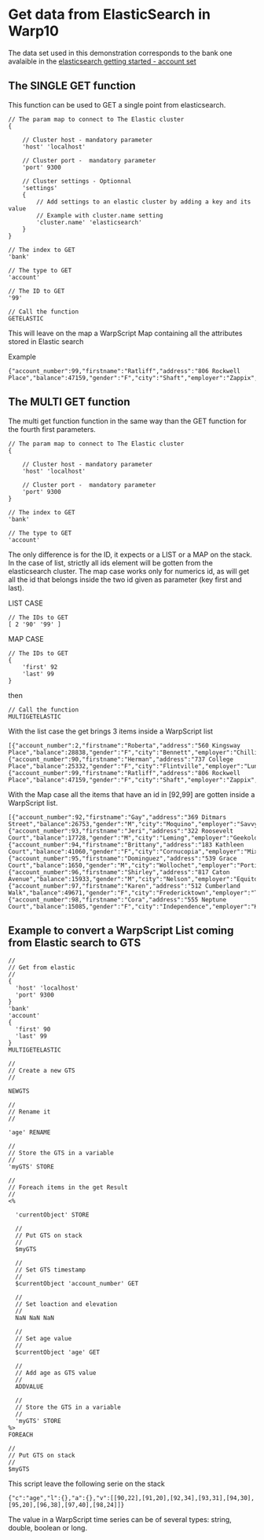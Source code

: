 # Get data from ElasticSearch in Warp10

The data set used in this demonstration corresponds to the bank one avalaible in the [elasticsearch getting started - account set](https://www.elastic.co/guide/en/kibana/5.0/tutorial-load-dataset.html)

## The SINGLE GET function

This function can be used to GET a single point from elasticsearch.

```
// The param map to connect to The Elastic cluster
{ 
	
	// Cluster host - mandatory parameter
	'host' 'localhost'

	// Cluster port -  mandatory parameter
	'port' 9300
	
	// Cluster settings - Optionnal 
	'settings'
	{
		// Add settings to an elastic cluster by adding a key and its value
		// Example with cluster.name setting
		'cluster.name' 'elasticsearch'
	}
}

// The index to GET
'bank'

// The type to GET
'account'

// The ID to GET
'99'

// Call the function
GETELASTIC
```

This will leave on the map a WarpScript Map containing all the attributes stored in Elastic search

Example
```
{"account_number":99,"firstname":"Ratliff","address":"806 Rockwell Place","balance":47159,"gender":"F","city":"Shaft","employer":"Zappix","state":"ND","age":39,"email":"ratliffheath@zappix.com","lastname":"Heath"}
```

## The MULTI GET function

The multi get function function in the same way than the GET function for the fourth first parameters. 

```
// The param map to connect to The Elastic cluster
{ 
	
	// Cluster host - mandatory parameter
	'host' 'localhost'

	// Cluster port -  mandatory parameter
	'port' 9300
}

// The index to GET
'bank'

// The type to GET
'account'
```

The only difference is for the ID, it expects or a LIST or a MAP on the stack. In the case of list, strictly all ids element will be gotten from the elasticsearch cluster. The map case works only for numerics id, as will get all the id that belongs inside the two id given as parameter (key first and last).

LIST CASE
```
// The IDs to GET
[ 2 '90' '99' ]
```

MAP CASE
```
// The IDs to GET
{ 
	'first' 92
	'last' 99
}
```

then
```
// Call the function
MULTIGETELASTIC
```

With the list case the get brings 3 items inside a WarpScript list
```
[{"account_number":2,"firstname":"Roberta","address":"560 Kingsway Place","balance":28838,"gender":"F","city":"Bennett","employer":"Chillium","state":"LA","age":22,"email":"robertabender@chillium.com","lastname":"Bender"},{"account_number":90,"firstname":"Herman","address":"737 College Place","balance":25332,"gender":"F","city":"Flintville","employer":"Lunchpod","state":"IA","age":22,"email":"hermansnyder@lunchpod.com","lastname":"Snyder"},{"account_number":99,"firstname":"Ratliff","address":"806 Rockwell Place","balance":47159,"gender":"F","city":"Shaft","employer":"Zappix","state":"ND","age":39,"email":"ratliffheath@zappix.com","lastname":"Heath"}]
```

With the Map case all the items that have an id in [92,99] are gotten inside a WarpScript list.
```
[{"account_number":92,"firstname":"Gay","address":"369 Ditmars Street","balance":26753,"gender":"M","city":"Moquino","employer":"Savvy","state":"HI","age":34,"email":"gaybrewer@savvy.com","lastname":"Brewer"},{"account_number":93,"firstname":"Jeri","address":"322 Roosevelt Court","balance":17728,"gender":"M","city":"Leming","employer":"Geekology","state":"ND","age":31,"email":"jeribooth@geekology.com","lastname":"Booth"},{"account_number":94,"firstname":"Brittany","address":"183 Kathleen Court","balance":41060,"gender":"F","city":"Cornucopia","employer":"Mixers","state":"AZ","age":30,"email":"brittanycabrera@mixers.com","lastname":"Cabrera"},{"account_number":95,"firstname":"Dominguez","address":"539 Grace Court","balance":1650,"gender":"M","city":"Wollochet","employer":"Portica","state":"KS","age":20,"email":"dominguezle@portica.com","lastname":"Le"},{"account_number":96,"firstname":"Shirley","address":"817 Caton Avenue","balance":15933,"gender":"M","city":"Nelson","employer":"Equitox","state":"MA","age":38,"email":"shirleyedwards@equitox.com","lastname":"Edwards"},{"account_number":97,"firstname":"Karen","address":"512 Cumberland Walk","balance":49671,"gender":"F","city":"Fredericktown","employer":"Tsunamia","state":"MO","age":40,"email":"karentrujillo@tsunamia.com","lastname":"Trujillo"},{"account_number":98,"firstname":"Cora","address":"555 Neptune Court","balance":15085,"gender":"F","city":"Independence","employer":"Kiosk","state":"MN","age":24,"email":"corabarrett@kiosk.com","lastname":"Barrett"}]
```

## Example to convert a WarpScript List coming from Elastic search to GTS

```
//
// Get from elastic
//
{
  'host' 'localhost'
  'port' 9300
}
'bank'
'account'
{ 
  'first' 90 
  'last' 99
}
MULTIGETELASTIC

//
// Create a new GTS 
//

NEWGTS

//
// Rename it
//

'age' RENAME

//
// Store the GTS in a variable
//
'myGTS' STORE

//
// Foreach items in the get Result
//
<%

  'currentObject' STORE

  //
  // Put GTS on stack
  //
  $myGTS 

  //
  // Set GTS timestamp
  //
  $currentObject 'account_number' GET

  //
  // Set loaction and elevation
  //
  NaN NaN NaN

  //
  // Set age value 
  //
  $currentObject 'age' GET

  //
  // Add age as GTS value
  //
  ADDVALUE

  //
  // Store the GTS in a variable
  //
  'myGTS' STORE
%>
FOREACH

//
// Put GTS on stack
//
$myGTS
```

This script leave the following serie on the stack

```
{"c":"age","l":{},"a":{},"v":[[90,22],[91,20],[92,34],[93,31],[94,30],[95,20],[96,38],[97,40],[98,24]]}
``` 

The value in a WarpScript time series can be of several types: string, double, boolean or long.

